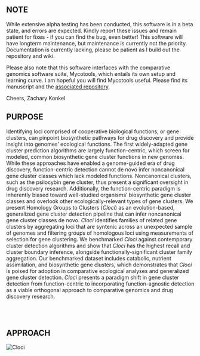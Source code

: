 ## NOTE
While extensive alpha testing has been conducted, this software is in a beta state, and errors are expected. Kindly report these issues and remain patient for fixes - if you can find the bug, even better! This software will have longterm maintenance, but maintenance is currently not the priority. Documentation is currently lacking, please be patient as I build out the repository and wiki.

Please also note that this software interfaces with the comparative genomics software suite, Mycotools, which entails its own setup and learning curve. I am hopeful you will find Mycotools useful. Please find its manuscript and the [associated repository](https://gitlab.com/xonq/mycotools).

Cheers,
Zachary Konkel

## PURPOSE
Identifying loci comprised of cooperative biological functions, or gene clusters, can pinpoint biosynthetic pathways for drug discovery and provide insight into genomes’ ecological functions. The first widely-adapted gene cluster prediction algorithms are largely function-centric, which screen for modeled, common biosynthetic gene cluster functions in new genomes. While these approaches have enabled a genome-guided era of drug discovery, function-centric detection cannot de novo infer noncanonical gene cluster classes which lack modeled functions. Noncanonical clusters, such as the psilocybin gene cluster, thus present a significant oversight in drug discovery research. Additionally, the function-centric paradigm is inherently biased toward well-studied organisms’ biosynthetic gene cluster classes and overlook other ecologically-relevant types of gene clusters. We present Homology Groups to Clusters (*Cloci*) as an evolution-based, generalized gene cluster detection pipeline that can infer noncanonical gene cluster classes de novo. *Cloci* identifies families of related gene clusters by aggregating loci that are syntenic across an unexpected sample of genomes and filtering groups of homologous loci using measurements of selection for gene clustering. We benchmarked *Cloci* against contemporary cluster detection algorithms and show that *Cloci* has the highest recall and cluster boundary inference, alongside functionally-significant cluster family aggregation. Our benchmarked dataset includes catabolic, nutrient assimilation, and biosynthetic gene clusters, which demonstrates that *Cloci* is poised for adoption in comparative ecological analyses and generalized gene cluster detection. *Cloci* presents a paradigm shift in gene cluster detection from function-centric to incorporating function-agnostic detection as a viable orthogonal approach to comparative genomics and drug discovery research.

<br /><br />

## APPROACH
![Cloci](https://gitlab.com/xonq/orthocluster/-/raw/master/etc/pipeline.png)

